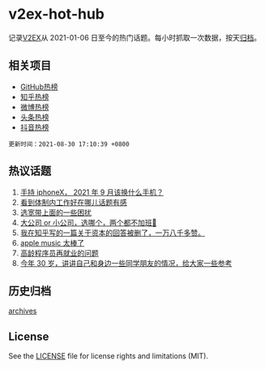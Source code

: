 # v2ex-hot-hub

 记录[V2EX](https://www.v2ex.com/)从 2021-01-06 日至今的热门话题。每小时抓取一次数据，按天[归档](archives)。
 
 ## 相关项目

- [GitHub热榜](https://github.com/lonnyzhang423/github-hot-hub)
- [知乎热榜](https://github.com/lonnyzhang423/zhihu-hot-hub)
- [微博热榜](https://github.com/lonnyzhang423/weibo-hot-hub)
- [头条热榜](https://github.com/lonnyzhang423/toutiao-hot-hub)
- [抖音热榜](https://github.com/lonnyzhang423/douyin-hot-hub)


 `更新时间：2021-08-30 17:10:39 +0800`

## 热议话题

1. [手持 iphoneX， 2021 年 9 月该换什么手机？](https://www.v2ex.com/t/798768)
1. [看到体制内工作好在哪儿话题有感](https://www.v2ex.com/t/798726)
1. [选宽带上面的一些困扰](https://www.v2ex.com/t/798675)
1. [大公司 or 小公司，选哪个，两个都不加班🤣](https://www.v2ex.com/t/798789)
1. [我在知乎写的一篇关于资本的回答被删了，一万八千多赞。](https://www.v2ex.com/t/798772)
1. [apple music 太棒了](https://www.v2ex.com/t/798790)
1. [高龄程序员再就业的问题](https://www.v2ex.com/t/798728)
1. [今年 30 岁，讲讲自己和身边一些同学朋友的情况，给大家一些参考](https://www.v2ex.com/t/798851)

## 历史归档

[archives](archives)

## License

See the [LICENSE](LICENSE) file for license rights and limitations (MIT).
